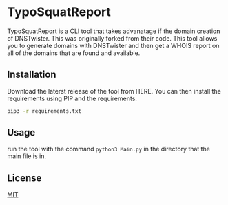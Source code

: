 # TypoSquatReport

TypoSquatReport is a CLI tool that takes advanatage if the domain creation of DNSTwister. This was originally forked from their code. This tool allows you to generate domains with DNSTwister and then get a WHOIS report on all of the domains that are found and available. 

## Installation

Download the laterst release of the tool from HERE. You can then install the requirements using PIP and the requirements. 

```bash
pip3 -r requirements.txt
```

## Usage

run the tool with the command ```python3 Main.py``` in the directory that the main file is in.

## License
[MIT](https://choosealicense.com/licenses/mit/)
